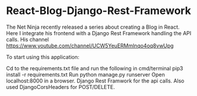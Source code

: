# React-Blog-Django-Rest-Framework
The Net Ninja recently released a series about creating a Blog in React. Here I integrate his frontend with a Django Rest Framework handling the API calls. His channel https://www.youtube.com/channel/UCW5YeuERMmlnqo4oq8vwUpg

To start using this application:

Cd to the requirements.txt file and run the following in cmd/terminal pip3 install -r requirements.txt
Run python manage.py runserver
Open localhost:8000 in a browser.
Django Rest Framwork for the api calls. Also used DjangoCorsHeaders for POST/DELETE.
